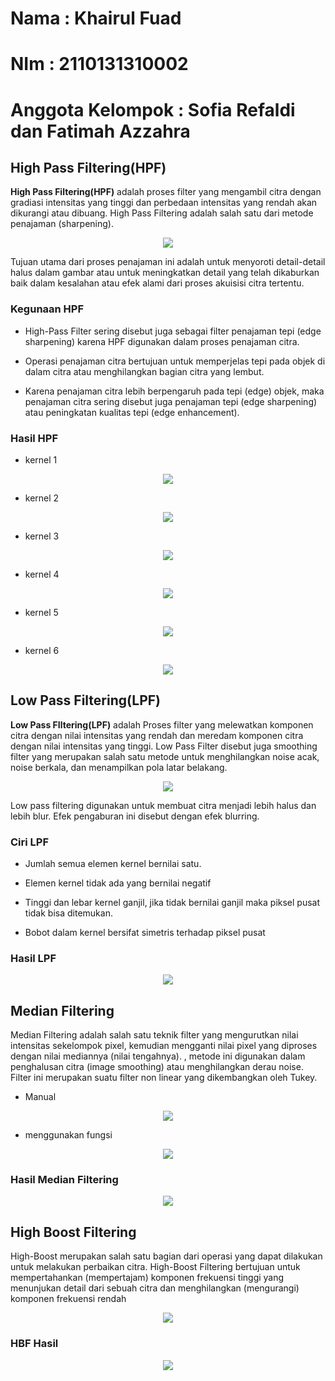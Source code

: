 # Nama : Khairul Fuad
# NIm : 2110131310002
# Anggota Kelompok : Sofia Refaldi dan Fatimah Azzahra

## __High Pass Filtering(HPF)__

__High Pass Filtering(HPF)__ adalah proses filter yang mengambil citra dengan gradiasi intensitas yang tinggi dan perbedaan intensitas yang rendah akan dikurangi atau dibuang. High Pass Filtering adalah salah satu dari metode penajaman (sharpening).

<p align="center"><img src="img/HPF_code"></p>

Tujuan utama dari proses penajaman ini adalah untuk menyoroti detail-detail halus dalam gambar atau untuk meningkatkan detail yang telah dikaburkan baik dalam kesalahan atau efek alami dari proses akuisisi citra tertentu.

### __Kegunaan HPF__

- High-Pass Filter sering disebut juga sebagai filter penajaman tepi (edge sharpening) karena HPF digunakan dalam proses penajaman citra.

- Operasi penajaman citra bertujuan untuk memperjelas tepi pada objek di dalam citra atau menghilangkan bagian citra yang lembut.

- Karena penajaman citra lebih berpengaruh pada tepi (edge) objek, maka penajaman citra sering disebut juga penajaman tepi (edge sharpening) atau peningkatan kualitas tepi (edge enhancement).

### __Hasil HPF__

- kernel 1

<p align="center"><img src="img/HPF_kernel1"></p>

- kernel 2

<p align="center"><img src="img/HPF_kernel2"></p>

- kernel 3

<p align="center"><img src="img/HPF_kernel3"></p>

- kernel 4

<p align="center"><img src="img/HPF_kernel4"></p>

- kernel 5

<p align="center"><img src="img/HPF_kernel5"></p>

- kernel 6

<p align="center"><img src="img/HPF_kernel6"></p>


## __Low Pass Filtering(LPF)__

__Low Pass FIltering(LPF)__ adalah Proses filter yang melewatkan komponen citra dengan nilai intensitas yang rendah dan meredam komponen citra dengan nilai intensitas yang tinggi. Low Pass Filter disebut juga smoothing filter yang merupakan salah satu metode untuk menghilangkan noise acak, noise berkala, dan menampilkan pola latar belakang.

<p align="center"><img src="img/LPF_code"></p>

Low pass filtering digunakan untuk membuat citra menjadi lebih halus dan lebih blur. Efek pengaburan ini disebut dengan efek blurring.

### __Ciri LPF__

- Jumlah semua elemen kernel bernilai satu.

- Elemen kernel tidak ada yang bernilai negatif

- Tinggi dan lebar kernel ganjil, jika tidak bernilai ganjil maka piksel pusat tidak bisa ditemukan.

- Bobot dalam kernel bersifat simetris terhadap piksel pusat

### __Hasil LPF__

<p align="center"><img src="img/LPF_Hasil"></p>


## __Median Filtering__

Median Filtering adalah salah satu teknik filter yang mengurutkan nilai intensitas sekelompok pixel, kemudian mengganti nilai pixel yang diproses dengan nilai mediannya (nilai tengahnya). , metode ini digunakan dalam penghalusan citra (image smoothing) atau menghilangkan derau noise. Filter ini merupakan suatu filter non linear yang dikembangkan oleh Tukey.


- Manual

<p align="center"><img src="img/MF_Manual"></p>


- menggunakan fungsi

<p align="center"><img src="img/MF_code.png"></p>


### __Hasil Median Filtering__

<p align="center"><img src="img/MF_Hasil"></p>


## __High Boost Filtering__

High-Boost merupakan salah satu bagian dari operasi yang dapat dilakukan untuk melakukan perbaikan citra. High-Boost Filtering bertujuan untuk mempertahankan (mempertajam) komponen frekuensi tinggi yang menunjukan detail dari sebuah citra dan menghilangkan (mengurangi) komponen frekuensi rendah


<p align="center"><img src="img/HBF_code"></p>


### __HBF Hasil__

<p align="center"><img src="img/HBF_Hasil"></p>
